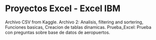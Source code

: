 # Proyectos Excel - Excel IBM
Archivo CSV from Kaggle.
Archivo 2: Analisis, filtering and sortering, Funciones basicas, Creacion de tablas dinamicas.
Prueba_Excel: Prueba con preguntas sobre base de datos de aeropuertos.
